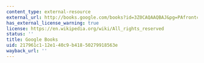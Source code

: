```yaml
---
content_type: external-resource
external_url: http://books.google.com/books?id=3Z0CAQAAQBAJ&pg=PAfrontcover
has_external_license_warning: true
license: https://en.wikipedia.org/wiki/All_rights_reserved
status: ''
title: Google Books
uid: 217961c1-12e1-40c9-b418-50279918563e
wayback_url: ''
---
```

